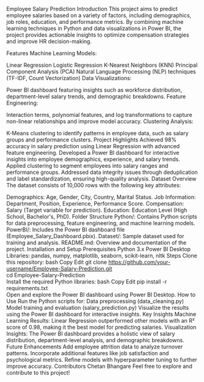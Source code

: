 Employee Salary Prediction
Introduction
This project aims to predict employee salaries based on a variety of factors, including demographics, job roles, education, and performance metrics. By combining machine learning techniques in Python and data visualizations in Power BI, the project provides actionable insights to optimize compensation strategies and improve HR decision-making.

Features
Machine Learning Models:

Linear Regression
Logistic Regression
K-Nearest Neighbors (KNN)
Principal Component Analysis (PCA)
Natural Language Processing (NLP) techniques (TF-IDF, Count Vectorization)
Data Visualizations:

Power BI dashboard featuring insights such as workforce distribution, department-level salary trends, and demographic breakdowns.
Feature Engineering:

Interaction terms, polynomial features, and log transformations to capture non-linear relationships and improve model accuracy.
Clustering Analysis:

K-Means clustering to identify patterns in employee data, such as salary groups and performance clusters.
Project Highlights
Achieved 98% accuracy in salary prediction using Linear Regression with advanced feature engineering.
Developed a Power BI dashboard for interactive insights into employee demographics, experience, and salary trends.
Applied clustering to segment employees into salary ranges and performance groups.
Addressed data integrity issues through deduplication and label standardization, ensuring high-quality analysis.
Dataset Overview
The dataset consists of 10,000 rows with the following key attributes:

Demographics: Age, Gender, City, Country, Marital Status.
Job Information: Department, Position, Experience, Performance Score.
Compensation: Salary (Target variable for prediction).
Education: Education Level (High School, Bachelor's, PhD).
Folder Structure
Python/: Contains Python scripts for data preprocessing, feature engineering, and machine learning models.
PowerBI/: Includes the Power BI dashboard file (Employee_Salary_Dashboard.pbix).
Dataset/: Sample dataset used for training and analysis.
README.md: Overview and documentation of the project.
Installation and Setup
Prerequisites
Python 3.x
Power BI Desktop
Libraries: pandas, numpy, matplotlib, seaborn, scikit-learn, nltk
Steps
Clone this repository:
bash
Copy
Edit
git clone https://github.com/your-username/Employee-Salary-Prediction.git  
cd Employee-Salary-Prediction  
Install the required Python libraries:
bash
Copy
Edit
pip install -r requirements.txt  
Open and explore the Power BI dashboard using Power BI Desktop.
How to Use
Run the Python scripts for:
Data preprocessing (data_cleaning.py)
Model training and evaluation (salary_prediction.py)
Visualize the results using the Power BI dashboard for interactive insights.
Key Insights
Machine Learning Results: Linear Regression outperformed other models with an R² score of 0.98, making it the best model for predicting salaries.
Visualization Insights: The Power BI dashboard provides a holistic view of salary distribution, department-level analysis, and demographic breakdowns.
Future Enhancements
Add employee attrition data to analyze turnover patterns.
Incorporate additional features like job satisfaction and psychological metrics.
Refine models with hyperparameter tuning to further improve accuracy.
Contributors
Chetan Bhangare
Feel free to explore and contribute to this project!
